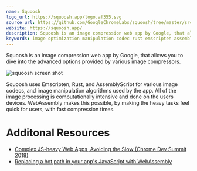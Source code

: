```yaml
---
name: Squoosh
logo_url: https://squoosh.app/logo.af355.svg
source_url: https://github.com/GoogleChromeLabs/squoosh/tree/master/src/codecs
website: https://squoosh.app/
description: Squoosh is an image compression web app by Google, that allows you to dive into the advanced options provided by various image compressors.
keywords: image optimization manipulation codec rust emscripten assemblyscript google production pwa progressive web app web worker service worker
---
```


Squoosh is an image compression web app by Google, that allows you to dive into the advanced options provided by various image compressors.

![squoosh screen shot](https://cdn.netlify.com/143019fb20f93302e329664ed32f7fe9bd463a0d/34752/img/blog/featured-site-screengrab-squoosh.jpg)

Squoosh uses Emscripten, Rust, and AssemblyScript for various image codecs, and image manipulation algorithms used by the app. All of the image processing is computationally intensive and done on the users devices. WebAssembly makes this possible, by making the heavy tasks feel quick for users, with fast compression times.

# Additonal Resources

- [Complex JS-heavy Web Apps, Avoiding the Slow (Chrome Dev Summit 2018)](https://youtu.be/ipNW6lJHVEs)
- [Replacing a hot path in your app's JavaScript with WebAssembly](https://developers.google.com/web/updates/2019/02/hotpath-with-wasm)
